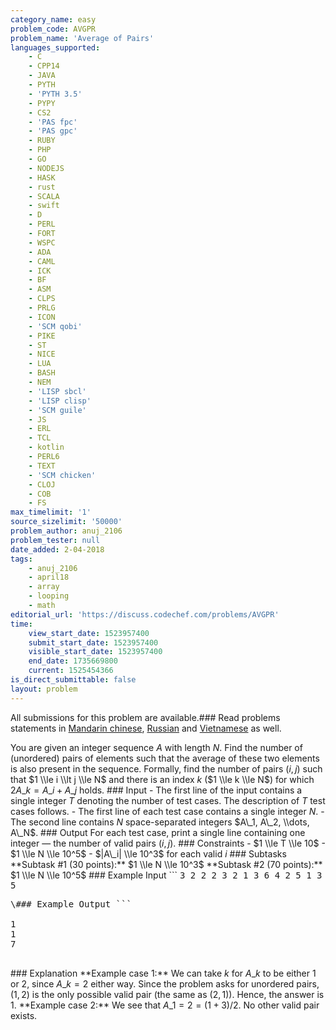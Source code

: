 ```yaml
---
category_name: easy
problem_code: AVGPR
problem_name: 'Average of Pairs'
languages_supported:
    - C
    - CPP14
    - JAVA
    - PYTH
    - 'PYTH 3.5'
    - PYPY
    - CS2
    - 'PAS fpc'
    - 'PAS gpc'
    - RUBY
    - PHP
    - GO
    - NODEJS
    - HASK
    - rust
    - SCALA
    - swift
    - D
    - PERL
    - FORT
    - WSPC
    - ADA
    - CAML
    - ICK
    - BF
    - ASM
    - CLPS
    - PRLG
    - ICON
    - 'SCM qobi'
    - PIKE
    - ST
    - NICE
    - LUA
    - BASH
    - NEM
    - 'LISP sbcl'
    - 'LISP clisp'
    - 'SCM guile'
    - JS
    - ERL
    - TCL
    - kotlin
    - PERL6
    - TEXT
    - 'SCM chicken'
    - CLOJ
    - COB
    - FS
max_timelimit: '1'
source_sizelimit: '50000'
problem_author: anuj_2106
problem_tester: null
date_added: 2-04-2018
tags:
    - anuj_2106
    - april18
    - array
    - looping
    - math
editorial_url: 'https://discuss.codechef.com/problems/AVGPR'
time:
    view_start_date: 1523957400
    submit_start_date: 1523957400
    visible_start_date: 1523957400
    end_date: 1735669800
    current: 1525454366
is_direct_submittable: false
layout: problem
---
```

All submissions for this problem are available.### Read problems statements in [Mandarin chinese](http://www.codechef.com/download/translated/APRIL18/mandarin/AVGPR.pdf), [Russian](http://www.codechef.com/download/translated/APRIL18/russian/AVGPR.pdf) and [Vietnamese](http://www.codechef.com/download/translated/APRIL18/vietnamese/AVGPR.pdf) as well.

You are given an integer sequence $A$ with length $N$. Find the number of (unordered) pairs of elements such that the average of these two elements is also present in the sequence. Formally, find the number of pairs $(i,j)$ such that $1 \\le i \\lt j \\le N$ and there is an index $k$ ($1 \\le k \\le N$) for which $2A\_k = A\_i+A\_j$ holds. ### Input - The first line of the input contains a single integer $T$ denoting the number of test cases. The description of $T$ test cases follows. - The first line of each test case contains a single integer $N$. - The second line contains $N$ space-separated integers $A\_1, A\_2, \\dots, A\_N$. ### Output For each test case, print a single line containing one integer — the number of valid pairs $(i,j)$. ### Constraints - $1 \\le T \\le 10$ - $1 \\le N \\le 10^5$ - $|A\_i| \\le 10^3$ for each valid $i$ ### Subtasks \*\*Subtask #1 (30 points):\*\* $1 \\le N \\le 10^3$ \*\*Subtask #2 (70 points):\*\* $1 \\le N \\le 10^5$ ### Example Input ```
<tt>
3
2
2 2
3
2 1 3
6
4 2 5 1 3 5
</tt>
<pre>
\### Example Output ```
<tt>
1
1
7
</tt>
</pre>
\### Explanation \*\*Example case 1:\*\* We can take $k$ for $A\_k$ to be either 1 or 2, since $A\_k=2$ either way. Since the problem asks for unordered pairs, $(1,2)$ is the only possible valid pair (the same as $(2,1)$). Hence, the answer is 1. \*\*Example case 2:\*\* We see that $A\_1 = 2 = (1+3)/2$. No other valid pair exists.
